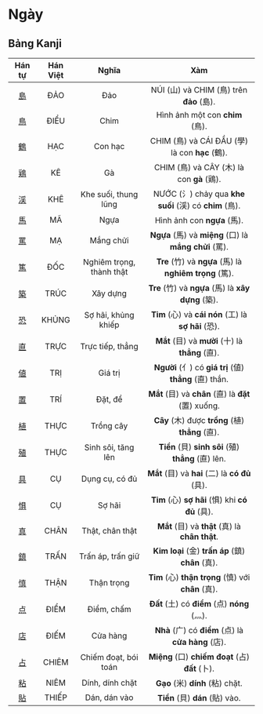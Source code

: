 # Ngày

## Bảng Kanji

| Hán tự | Hán Việt | Nghĩa | Xàm |
| :---: | :---: | :---: | :---: |
| [<span class="stroke-order">島</span>](https://mazii.net/vi-VN/search/kanji/javi/%E5%B3%B6) | ĐẢO | Đảo | NÚI (山) và CHIM (鳥) trên **đảo** (島). |
| [<span class="stroke-order">鳥</span>](https://mazii.net/vi-VN/search/kanji/javi/%E9%B3%A5) | ĐIỂU | Chim | Hình ảnh một con **chim** (鳥). |
| [<span class="stroke-order">鶴</span>](https://mazii.net/vi-VN/search/kanji/javi/%E9%B6%B4) | HẠC | Con hạc | CHIM (鳥) và CÁI ĐẦU (學) là con **hạc** (鶴). |
| [<span class="stroke-order">鶏</span>](https://mazii.net/vi-VN/search/kanji/javi/%E9%B6%8F) | KÊ | Gà | CHIM (鳥) và CÂY (木) là con **gà** (鶏). |
| [<span class="stroke-order">渓</span>](https://mazii.net/vi-VN/search/kanji/javi/%E6%B8%93) | KHÊ | Khe suối, thung lũng | NƯỚC (氵) chảy qua **khe suối** (渓) có **chim** (鳥). |
| [<span class="stroke-order">馬</span>](https://mazii.net/vi-VN/search/kanji/javi/%E9%A6%AC) | MÃ | Ngựa | Hình ảnh con **ngựa** (馬). |
| [<span class="stroke-order">罵</span>](https://mazii.net/vi-VN/search/kanji/javi/%E7%BD%B5) | MẠ | Mắng chửi | **Ngựa** (馬) và **miệng** (口) là **mắng chửi** (罵). |
| [<span class="stroke-order">篤</span>](https://mazii.net/vi-VN/search/kanji/javi/%E7%AF%A4) | ĐỐC | Nghiêm trọng, thành thật | **Tre** (竹) và **ngựa** (馬) là **nghiêm trọng** (篤). |
| [<span class="stroke-order">築</span>](https://mazii.net/vi-VN/search/kanji/javi/%E7%AF%89) | TRÚC | Xây dựng | **Tre** (竹) và **ngựa** (馬) là **xây dựng** (築). |
| [<span class="stroke-order">恐</span>](https://mazii.net/vi-VN/search/kanji/javi/%E6%81%90) | KHỦNG | Sợ hãi, khủng khiếp | **Tim** (心) và **cái nón** (工) là **sợ hãi** (恐). |
| [<span class="stroke-order">直</span>](https://mazii.net/vi-VN/search/kanji/javi/%E7%9B%B4) | TRỰC | Trực tiếp, thẳng | **Mắt** (目) và **mười** (十) là **thẳng** (直). |
| [<span class="stroke-order">値</span>](https://mazii.net/vi-VN/search/kanji/javi/%E5%80%A4) | TRỊ | Giá trị | **Người** (亻) có **giá trị** (値) **thẳng** (直) thắn. |
| [<span class="stroke-order">置</span>](https://mazii.net/vi-VN/search/kanji/javi/%E7%BD%AE) | TRÍ | Đặt, để | **Mắt** (目) và **chân** (直) là **đặt** (置) xuống. |
| [<span class="stroke-order">植</span>](https://mazii.net/vi-VN/search/kanji/javi/%E6%A4%8D) | THỰC | Trồng cây | **Cây** (木) được **trồng** (植) **thẳng** (直). |
| [<span class="stroke-order">殖</span>](https://mazii.net/vi-VN/search/kanji/javi/%E6%AE%96) | THỰC | Sinh sôi, tăng lên | **Tiền** (貝) **sinh sôi** (殖) **thẳng** (直) lên. |
| [<span class="stroke-order">具</span>](https://mazii.net/vi-VN/search/kanji/javi/%E5%85%B7) | CỤ | Dụng cụ, có đủ | **Mắt** (目) và **hai** (二) là **có đủ** (具). |
| [<span class="stroke-order">惧</span>](https://mazii.net/vi-VN/search/kanji/javi/%E6%83%A7) | CỤ | Sợ hãi | **Tim** (心) **sợ hãi** (惧) khi **có đủ** (具). |
| [<span class="stroke-order">真</span>](https://mazii.net/vi-VN/search/kanji/javi/%E7%9C%9F) | CHÂN | Thật, chân thật | **Mắt** (目) và **thật** (真) là **chân thật**. |
| [<span class="stroke-order">鎮</span>](https://mazii.net/vi-VN/search/kanji/javi/%E9%8E%AE) | TRẤN | Trấn áp, trấn giữ | **Kim loại** (金) **trấn áp** (鎮) **chân** (真). |
| [<span class="stroke-order">慎</span>](https://mazii.net/vi-VN/search/kanji/javi/%E6%85%8E) | THẬN | Thận trọng | **Tim** (心) **thận trọng** (慎) với **chân** (真). |
| [<span class="stroke-order">点</span>](https://mazii.net/vi-VN/search/kanji/javi/%E7%82%B9) | ĐIỂM | Điểm, chấm | **Đất** (土) có **điểm** (点) **nóng** (灬). |
| [<span class="stroke-order">店</span>](https://mazii.net/vi-VN/search/kanji/javi/%E5%BA%97) | ĐIẾM | Cửa hàng | **Nhà** (广) có **điểm** (点) là **cửa hàng** (店). |
| [<span class="stroke-order">占</span>](https://mazii.net/vi-VN/search/kanji/javi/%E5%8D%A0) | CHIÊM | Chiếm đoạt, bói toán | **Miệng** (口) **chiếm đoạt** (占) **đất** (卜). |
| [<span class="stroke-order">粘</span>](https://mazii.net/vi-VN/search/kanji/javi/%E7%B2%98) | NIÊM | Dính, dính chặt | **Gạo** (米) **dính** (粘) chặt. |
| [<span class="stroke-order">貼</span>](https://mazii.net/vi-VN/search/kanji/javi/%E8%B2%BC) | THIẾP | Dán, dán vào | **Tiền** (貝) **dán** (貼) vào. |

